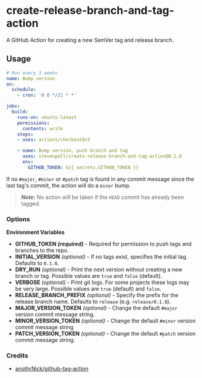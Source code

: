 # create-release-branch-and-tag-action

A GitHub Action for creating a new SemVer tag and release branch.

## Usage

```yaml
# Run every 3 weeks
name: Bump version
on:
  schedule:
  	- cron: '0 0 */21 * *'

jobs:
  build:
    runs-on: ubuntu-latest
    permissions:
      contents: write
    steps:
    - uses: actions/checkout@v3

    - name: Bump version, push branch and tag
      uses: stevenpall/create-release-branch-and-tag-action@0.1.0
      env:
        GITHUB_TOKEN: ${{ secrets.GITHUB_TOKEN }}

```

If no `#major`, `#minor` or `#patch` tag is found in any commit message since the last tag's commit, the action will do a `minor` bump.

> **_Note:_** No action will be taken if the `HEAD` commit has already been tagged.

### Options

**Environment Variables**

- **GITHUB_TOKEN** **_(required)_** - Required for permission to push tags and branches to the repo.
- **INITIAL_VERSION** _(optional)_ - If no tags exist, specifies the initial tag. Defaults to `0.1.0`.
- **DRY_RUN** _(optional)_ - Print the next version without creating a new branch or tag. Possible values are `true` and `false` (default).
- **VERBOSE** _(optional)_ - Print git logs. For some projects these logs may be very large. Possible values are `true` (default) and `false`.
- **RELEASE_BRANCH_PREFIX** _(optional)_ - Specify the prefix for the release branch name. Defaults to `release` (e.g. `release/0.1.0`).
- **MAJOR_VERSION_TOKEN** _(optional)_ - Change the default `#major` version commit message string.
- **MINOR_VERSION_TOKEN** _(optional)_ - Change the default `#minor` version commit message string
- **PATCH_VERSION_TOKEN** _(optional)_ - Change the default `#patch` version commit message string.

### Credits

- [anothrNick/github-tag-action](https://github.com/anothrNick/github-tag-action)
